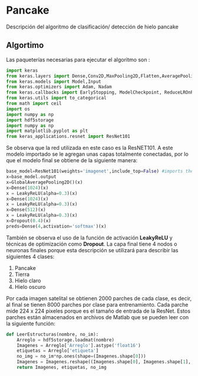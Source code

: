 # Pancake
Descripción del algoritmo de clasificación/ detección de hielo pancake

## Algortimo

Las paqueterías necesarias para ejecutar el algoritmo son :

```python
import keras
from keras.layers import Dense,Conv2D,MaxPooling2D,Flatten,AveragePooling2D,Dropout,BatchNormalization,Activation,GlobalMaxPooling2D,GlobalAveragePooling2D,LeakyReLU
from keras.models import Model,Input
from keras.optimizers import Adam, Nadam
from keras.callbacks import EarlyStopping, ModelCheckpoint, ReduceLROnPlateau, LearningRateScheduler
from keras.utils import to_categorical
from math import ceil
import os
import numpy as np
import hdf5storage
import numpy as np
import matplotlib.pyplot as plt
from keras_applications.resnet import ResNet101
```
Se observa que la red utilizada en este caso es la ResNET101. A este modelo importado se le agregan unas capas totalmente conectadas, por lo que el modelo final se obtiene de la siguiente manera:

```python
base_model=ResNet101(weights='imagenet',include_top=False) #imports the mobilenet model and discards the last 1000 neuron layer.
x=base_model.output
x=GlobalAveragePooling2D()(x)
x=Dense(1024)(x) 
x = LeakyReLU(alpha=0.3)(x)
x=Dense(1024)(x) 
x = LeakyReLU(alpha=0.3)(x)
x=Dense(512)(x) 
x = LeakyReLU(alpha=0.3)(x)
x=Dropout(0.4)(x)
preds=Dense(4,activation='softmax')(x) 
```
También se observa el uso de la función de activación **LeakyReLU** y técnicas de optimización como **Dropout**. La capa final tiene 4 nodos o neuronas finales porque esta descripción se utilizará para describir las siguientes 4 clases:

1. Pancake
2. Tierra
3. Hielo claro
4. Hielo oscuro

Por cada imagen satelital se obtienen 2000 parches de cada clase, es decir, al final se tienen 8000 parches por clase para entrenamiento. Cada parche mide 224 x 224 pixeles porque es el tamaño de entrada de la ResNet. Estos parches están almacenados en archivos de Matlab que se pueden leer con la siguiente función:

```python
def LeerEstructuras(nombre, no_im):
    Arreglo = hdf5storage.loadmat(nombre)
    Imagenes = Arreglo['Arreglo'].astype('float16')
    etiquetas = Arreglo['etiqueta']
    no_img = no_im*np.ones(shape=(Imagenes.shape[0]))
    Imagenes = Imagenes.reshape((Imagenes.shape[0], Imagenes.shape[1], Imagenes.shape[2],1))
    return Imagenes, etiquetas, no_img
```

